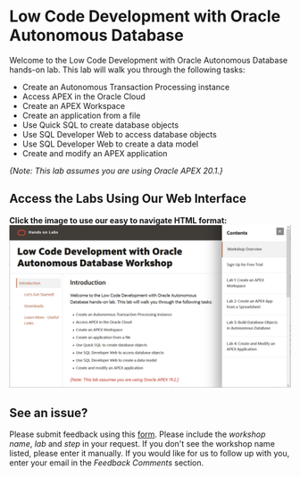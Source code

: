 # Low Code Development with Oracle Autonomous Database

Welcome to the Low Code Development with Oracle Autonomous Database hands-on lab. This lab will walk you through the following tasks:

-  Create an Autonomous Transaction Processing instance
-  Access APEX in the Oracle Cloud
-  Create an APEX Workspace
-  Create an application from a file
-  Use Quick SQL to create database objects
-  Use SQL Developer Web to access database objects
-  Use SQL Developer Web to create a data model
-  Create and modify an APEX application

*{Note: This lab assumes you are using Oracle APEX 20.1.}*


## Access the Labs Using Our Web Interface
**Click the image to use our easy to navigate HTML format:**
[![Low Code Development Workshop](images/low-code-workshop.png " ")](https://apexapps.oracle.com/pls/apex/dbpm/r/livelabs/view-workshop?p180_id=634)

## See an issue?
Please submit feedback using this [form](https://apexapps.oracle.com/pls/apex/f?p=133:1:::::P1_FEEDBACK:1). Please include the *workshop name*, *lab* and *step* in your request.  If you don't see the workshop name listed, please enter it manually. If you would like for us to follow up with you, enter your email in the *Feedback Comments* section.
